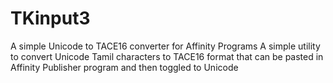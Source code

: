 # TKinput3
A simple Unicode to TACE16 converter for Affinity Programs
A simple utility to convert Unicode Tamil characters to TACE16 format 
that can be pasted in Affinity Publisher program and then toggled to 
Unicode 
